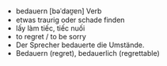
- bedauern	[bəˈdaʊ̯ɐn]	Verb
- etwas traurig oder schade finden
- lấy làm tiếc, tiếc nuối	
- to regret / to be sorry	
- Der Sprecher bedauerte die Umstände.	
- Bedauern (regret), bedauerlich (regrettable)